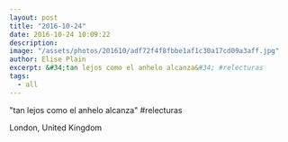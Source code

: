 ```yaml
---
layout: post
title: "2016-10-24"
date: 2016-10-24 10:09:22
description: 
image: "/assets/photos/201610/adf72f4f8fbbe1af1c30a17cd09a3aff.jpg"
author: Elise Plain
excerpt: &#34;tan lejos como el anhelo alcanza&#34; #relecturas
tags: 
  - all
---
```


&#34;tan lejos como el anhelo alcanza&#34; #relecturas
<p></p>
London, United Kingdom